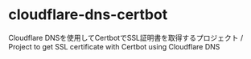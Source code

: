 # cloudflare-dns-certbot
Cloudflare DNSを使用してCertbotでSSL証明書を取得するプロジェクト / Project to get SSL certificate with Certbot using Cloudflare DNS
